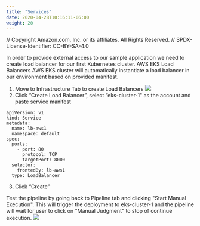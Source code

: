 ```yaml
---
title: "Services"
date: 2020-04-28T10:16:11-06:00
weight: 20
---
```


// Copyright Amazon.com, Inc. or its affiliates. All Rights Reserved. 
// SPDX-License-Identifier: CC-BY-SA-4.0

In order to provide external access to our sample application we need to create load balancer for our first  Kubernetes cluster. 
AWS EKS Load Balancers
AWS EKS  cluster will automatically instantiate a load balancer in our environment based on provided manifest. 

1.	Move to Infrastructure Tab to create Load Balancers
![](/images/spinnaker/eks_create_lb.png)
2.	Click “Create Load Balancer”, select “eks-cluster-1" as the account and paste service manifest 
```
apiVersion: v1
kind: Service
metadata:
  name: lb-aws1
  namespace: default
spec:
  ports:
    - port: 80
      protocol: TCP
      targetPort: 8000
  selector:
    frontedBy: lb-aws1
  type: LoadBalancer
```
3.	Click “Create”

Test the pipeline by going back to Pipeline tab and clicking "Start Manual Execution". This will trigger the deployment to eks-cluster-1 and the pipeline will wait for user to click on "Manual Judgment" 
to stop of continue execution.
![](/images/spinnaker/eks_execute_2_step.png) 
